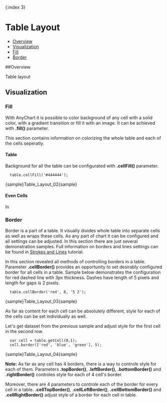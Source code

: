 {:index 3}
# Table Layout

 * [Overview](#overview)
 * [Visualization](#visualization)
  * [Fill](#fill)
  * [Border](#border)
 
##Overview

Table layout

## Visualization

### Fill

With AnyChart it is possible to color background of any cell with a solid color, with a gradient transition or fill it with an image. It can be achieved with **.fill()** parameter.
  
  
This section contains information on colorizing the whole table and each of the cells seperatly.

#### Table

Background for all the table can be configurated with **.cellFill()** parameter.

```
  table.cellFill('#444444');
```

{sample}Table\_Layout\_02{sample}

#### Even Cells

In 

### Border

Border is a part of a table. It visually divides whole table into separate cells as well as wraps these cells. As any part of chart it can be configured and all settings can be adjusted. In this section there are just several demonstration samples. Full information on borders and lines settings can be found in [Strokes and Lines](../General_Appearance_Settings/Strokes_and_Lines) tutorial.
  
  
In this section revealed all methods of controlling borders in a table. 
Parameter **.cellBorder()** provides an opportunity to set desirably configured border for all cells in a table.
Sample below demonstrates the configuration for red dashed line with 3px thickness. Dashes have length of 5 pixels and length for gaps is 2 pixels.

```
  table.cellBorder('red', 8, '5 2');
```

{sample}Table\_Layout\_03{sample}

As far as content for each cell can be absolutely different, style for each of the cells can be set individually as well. 
  
  
Let's get dataset from the previous sample and adjust style for the first cell in the second row.

```
  var cell = table.getCell(0,1);
  cell.border(['red', 'blue', 'green'], 5);
```

{sample}Table\_Layout\_04{sample}

**Note:** As far as any cell has 4 borders, there is a way to controle style for each of them. Parameters **.topBorder()**, **.leftBorder()**, **.bottomBorder()** and **.rightBorder()** controles style for each of 4 cell's border. 
  
  
Moreover, there are 4 parameters to controle each of the border for every cell in a table. **.cellTopBorder()**, **.cellLeftBorder()**, **.cellBottomBorder()** and **.cellRightBorder()** adjust style of a border for each cell in table.
